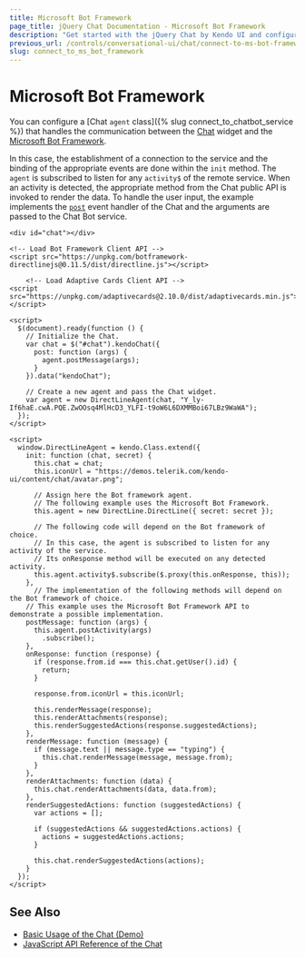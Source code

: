 ```yaml
---
title: Microsoft Bot Framework
page_title: jQuery Chat Documentation - Microsoft Bot Framework
description: "Get started with the jQuery Chat by Kendo UI and configure and connect the Kendo UI Chat widget to the Microsoft Bot Framework."
previous_url: /controls/conversational-ui/chat/connect-to-ms-bot-framework
slug: connect_to_ms_bot_framework
---
```


# Microsoft Bot Framework

You can configure a [Chat `agent` class]({% slug connect_to_chatbot_service %}) that handles the communication between the [Chat](https://demos.telerik.com/kendo-ui/chat/index) widget and the [Microsoft Bot Framework](https://dev.botframework.com/).

In this case, the establishment of a connection to the service and the binding of the appropriate events are done within the `init` method. The `agent` is subscribed to listen for any `activity$` of the remote service. When an activity is detected, the appropriate method from the Chat public API is invoked to render the data. To handle the user input, the example implements the [`post`](/api/javascript/ui/chat/events/post) event handler of the Chat and the arguments are passed to the Chat Bot service.

```dojo
<div id="chat"></div>

<!-- Load Bot Framework Client API -->
<script src="https://unpkg.com/botframework-directlinejs@0.11.5/dist/directline.js"></script>

    <!-- Load Adaptive Cards Client API -->
<script src="https://unpkg.com/adaptivecards@2.10.0/dist/adaptivecards.min.js"></script>

<script>
  $(document).ready(function () {
	// Initialize the Chat.
    var chat = $("#chat").kendoChat({
      post: function (args) {
        agent.postMessage(args);
      }
    }).data("kendoChat");

	// Create a new agent and pass the Chat widget.
    var agent = new DirectLineAgent(chat, "Y_ly-If6haE.cwA.PQE.ZwOOsq4MlHcD3_YLFI-t9oW6L6DXMMBoi67LBz9WaWA");
  });
</script>

<script>
  window.DirectLineAgent = kendo.Class.extend({
    init: function (chat, secret) {
      this.chat = chat;
      this.iconUrl = "https://demos.telerik.com/kendo-ui/content/chat/avatar.png";

      // Assign here the Bot framework agent.
      // The following example uses the Microsoft Bot Framework.
      this.agent = new DirectLine.DirectLine({ secret: secret });

      // The following code will depend on the Bot framework of choice.
      // In this case, the agent is subscribed to listen for any activity of the service.
      // Its onResponse method will be executed on any detected activity.
      this.agent.activity$.subscribe($.proxy(this.onResponse, this));
    },
	  // The implementation of the following methods will depend on the Bot framework of choice.
    // This example uses the Microsoft Bot Framework API to demonstrate a possible implementation.
    postMessage: function (args) {
      this.agent.postActivity(args)
        .subscribe();
    },
    onResponse: function (response) {
      if (response.from.id === this.chat.getUser().id) {
        return;
      }

      response.from.iconUrl = this.iconUrl;

      this.renderMessage(response);
      this.renderAttachments(response);
      this.renderSuggestedActions(response.suggestedActions);
    },
    renderMessage: function (message) {
      if (message.text || message.type == "typing") {
        this.chat.renderMessage(message, message.from);
      }
    },
    renderAttachments: function (data) {
      this.chat.renderAttachments(data, data.from);
    },
    renderSuggestedActions: function (suggestedActions) {
      var actions = [];

      if (suggestedActions && suggestedActions.actions) {
        actions = suggestedActions.actions;
      }

      this.chat.renderSuggestedActions(actions);
    }
  });
</script>
```

## See Also

* [Basic Usage of the Chat (Demo)](https://demos.telerik.com/kendo-ui/chat/index)
* [JavaScript API Reference of the Chat](/api/javascript/ui/chat)
